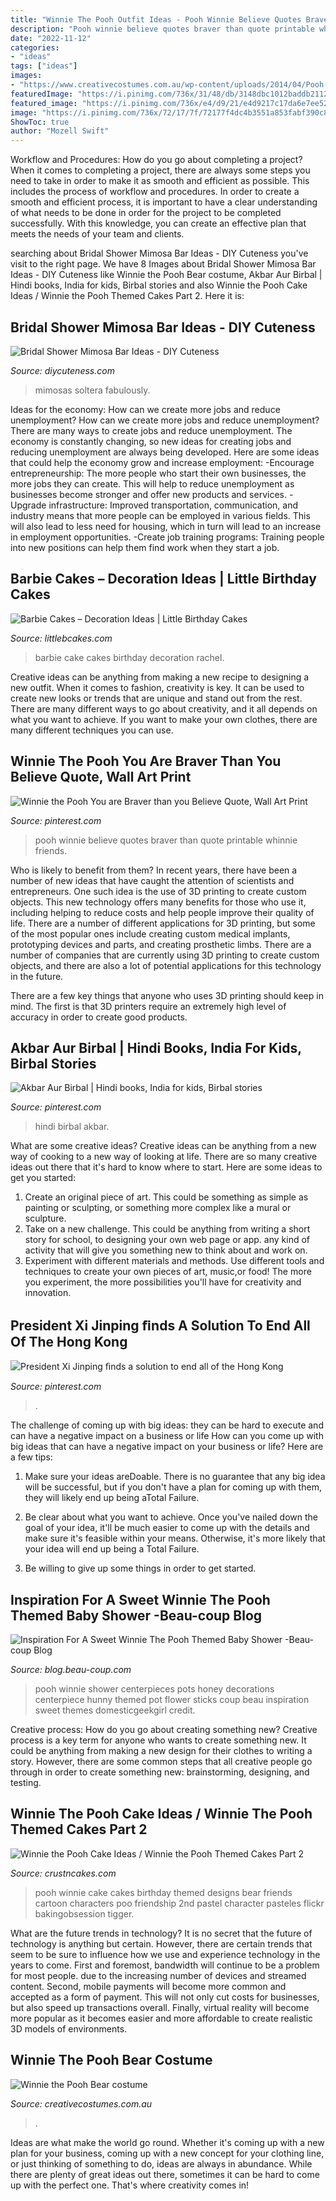 ```yaml
---
title: "Winnie The Pooh Outfit Ideas - Pooh Winnie Believe Quotes Braver Than Quote Printable Whinnie Friends"
description: "Pooh winnie believe quotes braver than quote printable whinnie friends"
date: "2022-11-12"
categories:
- "ideas"
tags: ["ideas"]
images:
- "https://www.creativecostumes.com.au/wp-content/uploads/2014/04/Pooh-Bear-Costume-699x1024.jpg"
featuredImage: "https://i.pinimg.com/736x/31/48/db/3148dbc1012baddb2112d66d40ded79e.jpg"
featured_image: "https://i.pinimg.com/736x/e4/d9/21/e4d9217c17da6e7ee52983fae2d57590.jpg"
image: "https://i.pinimg.com/736x/72/17/7f/72177f4dc4b3551a853fabf390c80502.jpg"
ShowToc: true
author: "Mozell Swift"
---
```



Workflow and Procedures: How do you go about completing a project?
When it comes to completing a project, there are always some steps you need to take in order to make it as smooth and efficient as possible. This includes the process of workflow and procedures. In order to create a smooth and efficient process, it is important to have a clear understanding of what needs to be done in order for the project to be completed successfully. With this knowledge, you can create an effective plan that meets the needs of your team and clients.

	

		
searching about Bridal Shower Mimosa Bar Ideas - DIY Cuteness you've visit to the right page. We have 8 Images about Bridal Shower Mimosa Bar Ideas - DIY Cuteness like Winnie the Pooh Bear costume, Akbar Aur Birbal | Hindi books, India for kids, Birbal stories and also Winnie the Pooh Cake Ideas / Winnie the Pooh Themed Cakes Part 2. Here it is:
		
    
## Bridal Shower Mimosa Bar Ideas - DIY Cuteness

<img loading=lazy src="https://diycuteness.com/wp-content/uploads/2019/12/bridal-shower-mimosa-bar-ideas-9.jpg" onerror="this.onerror=null;this.src='https://tse3.mm.bing.net/th?id=OIP.JPTH9kZxrrEqLM-0T7k-kgHaI0&amp;pid=15.1';" alt="Bridal Shower Mimosa Bar Ideas - DIY Cuteness">

_Source: diycuteness.com_

>mimosas soltera fabulously. 

	

Ideas for the economy: How can we create more jobs and reduce unemployment?
How can we create more jobs and reduce unemployment?
There are many ways to create jobs and reduce unemployment. The economy is constantly changing, so new ideas for creating jobs and reducing unemployment are always being developed. Here are some ideas that could help the economy grow and increase employment: 
-Encourage entrepreneurship: The more people who start their own businesses, the more jobs they can create. This will help to reduce unemployment as businesses become stronger and offer new products and services. 
-Upgrade infrastructure: Improved transportation, communication, and industry means that more people can be employed in various fields. This will also lead to less need for housing, which in turn will lead to an increase in employment opportunities. 
-Create job training programs: Training people into new positions can help them find work when they start a job.

    
## Barbie Cakes – Decoration Ideas | Little Birthday Cakes

<img loading=lazy src="http://www.littlebcakes.com/wp-content/uploads/2013/08/Barbie-Cake-Pictures.jpg" onerror="this.onerror=null;this.src='https://tse3.mm.bing.net/th?id=OIP.BBZW3LiaPg317v8fdVoY9QHaJ4&amp;pid=15.1';" alt="Barbie Cakes – Decoration Ideas | Little Birthday Cakes">

_Source: littlebcakes.com_

>barbie cake cakes birthday decoration rachel. 

	

Creative ideas can be anything from making a new recipe to designing a new outfit. When it comes to fashion, creativity is key. It can be used to create new looks or trends that are unique and stand out from the rest. There are many different ways to go about creativity, and it all depends on what you want to achieve. If you want to make your own clothes, there are many different techniques you can use.

    
## Winnie The Pooh You Are Braver Than You Believe Quote, Wall Art Print

<img loading=lazy src="https://i.pinimg.com/736x/72/17/7f/72177f4dc4b3551a853fabf390c80502.jpg" onerror="this.onerror=null;this.src='https://tse2.mm.bing.net/th?id=OIP.59HUtQcRynBFyH1mfY22-wHaLH&amp;pid=15.1';" alt="Winnie the Pooh You are Braver than you Believe Quote, Wall Art Print">

_Source: pinterest.com_

>pooh winnie believe quotes braver than quote printable whinnie friends. 

	

Who is likely to benefit from them?
In recent years, there have been a number of new ideas that have caught the attention of scientists and entrepreneurs. One such idea is the use of 3D printing to create custom objects. This new technology offers many benefits for those who use it, including helping to reduce costs and help people improve their quality of life.
There are a number of different applications for 3D printing, but some of the most popular ones include creating custom medical implants, prototyping devices and parts, and creating prosthetic limbs. There are a number of companies that are currently using 3D printing to create custom objects, and there are also a lot of potential applications for this technology in the future.

There are a few key things that anyone who uses 3D printing should keep in mind. The first is that 3D printers require an extremely high level of accuracy in order to create good products.

    
## Akbar Aur Birbal | Hindi Books, India For Kids, Birbal Stories

<img loading=lazy src="https://i.pinimg.com/736x/e4/d9/21/e4d9217c17da6e7ee52983fae2d57590.jpg" onerror="this.onerror=null;this.src='https://tse4.mm.bing.net/th?id=OIP.jJSLP5YRKOO-lFRXzHWIJQHaKX&amp;pid=15.1';" alt="Akbar Aur Birbal | Hindi books, India for kids, Birbal stories">

_Source: pinterest.com_

>hindi birbal akbar. 

	

What are some creative ideas?
Creative ideas can be anything from a new way of cooking to a new way of looking at life. There are so many creative ideas out there that it's hard to know where to start. Here are some ideas to get you started: 
1. Create an original piece of art. This could be something as simple as painting or sculpting, or something more complex like a mural or sculpture. 
2. Take on a new challenge. This could be anything from writing a short story for school, to designing your own web page or app. any kind of activity that will give you something new to think about and work on. 
3. Experiment with different materials and methods. Use different tools and techniques to create your own pieces of art, music,or food! The more you experiment, the more possibilities you'll have for creativity and innovation.

    
## President Xi Jinping ﬁnds A Solution To End All Of The Hong Kong

<img loading=lazy src="https://i.pinimg.com/736x/31/48/db/3148dbc1012baddb2112d66d40ded79e.jpg" onerror="this.onerror=null;this.src='https://tse4.mm.bing.net/th?id=OIP.fay1a4bDPyKnYr9M2koZKwHaHb&amp;pid=15.1';" alt="President Xi Jinping ﬁnds a solution to end all of the Hong Kong">

_Source: pinterest.com_

>. 

	

The challenge of coming up with big ideas: they can be hard to execute and can have a negative impact on a business or life
How can you come up with big ideas that can have a negative impact on your business or life? Here are a few tips: 
1. Make sure your ideas areDoable. There is no guarantee that any big idea will be successful, but if you don't have a plan for coming up with them, they will likely end up being aTotal Failure. 

2. Be clear about what you want to achieve. Once you've nailed down the goal of your idea, it'll be much easier to come up with the details and make sure it's feasible within your means. Otherwise, it's more likely that your idea will end up being a Total Failure. 

3. Be willing to give up some things in order to get started.

    
## Inspiration For A Sweet Winnie The Pooh Themed Baby Shower -Beau-coup Blog

<img loading=lazy src="http://cdn.beau-coup.com/content-images/140724/140724-0.jpg" onerror="this.onerror=null;this.src='https://tse2.mm.bing.net/th?id=OIP.HymaYgGmx3N35RMbkzd5yAHaLK&amp;pid=15.1';" alt="Inspiration For A Sweet Winnie The Pooh Themed Baby Shower -Beau-coup Blog">

_Source: blog.beau-coup.com_

>pooh winnie shower centerpieces pots honey decorations centerpiece hunny themed pot flower sticks coup beau inspiration sweet themes domesticgeekgirl credit. 

	

Creative process: How do you go about creating something new?
Creative process is a key term for anyone who wants to create something new. It could be anything from making a new design for their clothes to writing a story. However, there are some common steps that all creative people go through in order to create something new: brainstorming, designing, and testing.

    
## Winnie The Pooh Cake Ideas / Winnie The Pooh Themed Cakes Part 2

<img loading=lazy src="http://www.crustncakes.com/blog/wp-content/uploads/2015/12/ca9720d295a5ee881cfb5b2c440cc27e.jpg" onerror="this.onerror=null;this.src='https://tse3.mm.bing.net/th?id=OIP.1oxq45aYtrkxM5sVXWTLkAHaLH&amp;pid=15.1';" alt="Winnie the Pooh Cake Ideas / Winnie the Pooh Themed Cakes Part 2">

_Source: crustncakes.com_

>pooh winnie cake cakes birthday themed designs bear friends cartoon characters poo friendship 2nd pastel character pasteles flickr bakingobsession tigger. 

	

What are the future trends in technology?
It is no secret that the future of technology is anything but certain. However, there are certain trends that seem to be sure to influence how we use and experience technology in the years to come. 
First and foremost, bandwidth will continue to be a problem for most people. due to the increasing number of devices and streamed content. Second, mobile payments will become more common and accepted as a form of payment. This will not only cut costs for businesses, but also speed up transactions overall. Finally, virtual reality will become more popular as it becomes easier and more affordable to create realistic 3D models of environments.

    
## Winnie The Pooh Bear Costume

<img loading=lazy src="https://www.creativecostumes.com.au/wp-content/uploads/2014/04/Pooh-Bear-Costume-699x1024.jpg" onerror="this.onerror=null;this.src='https://tse1.mm.bing.net/th?id=OIP.ta1zWtSMP-m_4XvfCyA0NQHaK2&amp;pid=15.1';" alt="Winnie the Pooh Bear costume">

_Source: creativecostumes.com.au_

>. 

	

Ideas are what make the world go round. Whether it's coming up with a new plan for your business, coming up with a new concept for your clothing line, or just thinking of something to do, ideas are always in abundance. While there are plenty of great ideas out there, sometimes it can be hard to come up with the perfect one. That's where creativity comes in!

